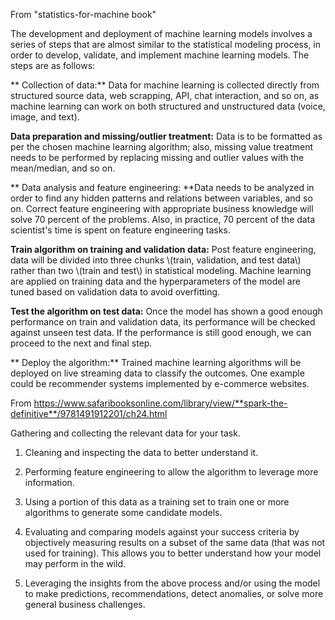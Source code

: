 From "statistics-for-machine book"

The development and deployment of machine learning models involves a series of steps that are almost similar to the statistical modeling process, in order to develop, validate, and implement machine learning models. The steps are as follows:

** Collection of data:** Data for machine learning is collected directly from structured source data, web scrapping, API, chat interaction, and so on, as machine learning can work on both structured and unstructured data \(voice, image, and text\).

**Data preparation and missing/outlier treatment:** Data is to be formatted as per the chosen machine learning algorithm; also, missing value treatment needs to be performed by replacing missing and outlier values with the mean/median, and so on.

** Data analysis and feature engineering: **Data needs to be analyzed in order to find any hidden patterns and relations between variables, and so on. Correct feature engineering with appropriate business knowledge will solve 70 percent of the problems. Also, in practice, 70 percent of the data scientist's time is spent on feature engineering tasks.

**Train algorithm on training and validation data:** Post feature engineering, data will be divided into three chunks \\(train, validation, and test data\\) rather than two \\(train and test\\) in statistical modeling. Machine learning are applied on training data and the hyperparameters of the model are tuned based on validation data to avoid overfitting.

**Test the algorithm on test data:** Once the model has shown a good enough performance on train and validation data, its performance will be checked against unseen test data. If the performance is still good enough, we can proceed to the next and final step.

** Deploy the algorithm:** Trained machine learning algorithms will be deployed on live streaming data to classify the outcomes. One example could be recommender systems implemented by e-commerce websites.



From https://www.safaribooksonline.com/library/view/**spark-the-definitive**/9781491912201/ch24.html



Gathering and collecting the relevant data for your task.

1. Cleaning and inspecting the data to better understand it.

2. Performing feature engineering to allow the algorithm to leverage more information.

3. Using a portion of this data as a training set to train one or more algorithms to generate some candidate models.

4. Evaluating and comparing models against your success criteria by objectively measuring results on a subset of the same data \(that was not used for training\). This allows you to better understand how your model may perform in the wild.

5. Leveraging the insights from the above process and/or using the model to make predictions, recommendations, detect anomalies, or solve more general business challenges.



